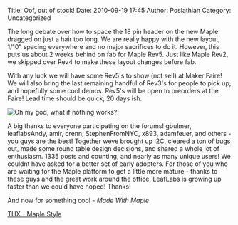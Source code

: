 Title: Oof, out of stock! 
Date: 2010-09-19 17:45
Author: Poslathian
Category: Uncategorized

The long debate over how to space the 18 pin header on the new Maple
dragged on just a hair too long. We are really happy with the new
layout, 1/10" spacing everywhere and no major sacrifices to do it.
However, this puts us about 2 weeks behind on fab for Maple Rev5. Just
like Maple Rev2, we skipped over Rev4 to make these layout changes
before fab.

With any luck we will have some Rev5's to show (not sell) at Maker
Faire! We will also bring the last remaining handful of Rev3's for
people to pick up, and hopefully some cool demos. Rev5's will be open to
preorders at the Faire! Lead time should be quick, 20 days ish.

![Oh my god, what if nothing works?!][]

A big thanks to everyone participating on the forums! gbulmer,
leaflabsAndy, amir, crenn, StephenFromNYC, x893, adamfeuer, and others -
you guys are the best! Together weve brought up I2C, cleared a ton of
bugs out, made some round table design decisions, and shared a whole lot
of enthusiasm. 1335 posts and counting, and nearly as many unique users!
We couldnt have asked for a better set of early adopters. For those of
you who are waiting for the Maple platform to get a little more mature -
thanks to these guys and the great work around the office, LeafLabs is
growing up faster than we could have hoped! Thanks!

And now for something cool - *Made With Maple*

[THX - Maple Style][]

  [Oh my god, what if nothing works?!]: http://leaflabs.com/wp-content/uploads/2010/09/6daysToMaker-300x225.jpg
  [THX - Maple Style]: http://leaflabs.com/2010/09/oof-out-of-stock/maple_deep_note/
